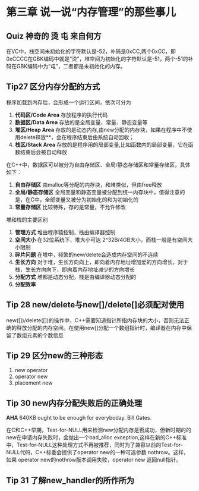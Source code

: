 # 第三章 说一说“内存管理”的那些事儿

## Quiz 神奇的 **烫** **屯** 来自何方

在VC中，栈空间未初始化的字符默认是-52，补码是0xCC,两个0xCC，即0xCCCC在GBK编码中就是“烫”，堆空间为初始化的字符默认是-51，两个-51的补码在GBK编码中为“屯”，二者都是未初始化的内存。


## Tip27 区分内存分配的方式

程序加载到内存后，会形成一个运行区间，依次可分为

1. **代码区/Code Area** 存放程序的执行代码
2. **数据区/Data Area** 存放的是全局变量、常量、静态变量等
3. **堆区/Heap Area** 存放的是动态内存,由new分配的内存块，如果在程序中不使用delete释放**，会在程序结束后由系统自动回收；
4. **栈区/Stack Area** 存放的是程序用的局部变量,比如函数内的局部变量，它在函数结束后会被自动释放


在C++中，数据区可以被分为自由存储区、全局/静态存储区和常量存储区，具体如下：

1. **自由存储区** 由malloc等分配的内存块，和堆类似，但由free释放
2. **全局/静态存储区** 全局变量和静态变量被分配到统一内存块中，值得注意的是，在C中，全部变量又被分为初始化的和为初始化的
3. **常量存储区** 比较特殊，存的是常量，不允许修改

堆和栈的主要区别
1. **管理方式** 堆由程序猿控制，栈由编译器控制
2. **空间大小** 在32位系统下，堆大小可达 2^32B/4GB大小，而栈一般是有空间大小限制
3. **碎片问题** 在堆中，频繁的new/delete会造成内存空间的不连续
4. **生长方向** 对于堆，生长方向向上，即向着内存地址增加爱的方向增长，对于栈，生长方向向下，即向着内存地址减少的方向增长
5. **分配方式** 堆都是动态分配，栈是由编译器动态分配的
6. **分配效率** 



## Tip 28 new/delete与new[]/delete[]必须配对使用

new([])/delete([])的操作中，C++需要知道指针所指内存块的大小，否则无法正确的释放分配的内存空间。在使用new[]分配一个数组指针时，编译器在内存中保留了数组元素的个数信息

## Tip 29 区分new的三种形态

1. new operator 
2. operator new
3. placement new



## Tip 30 new内存分配失败后的正确处理

**AHA** 640KB ought to be enough for everyboday.    Bill Gates.

在C和C++早期，Test-for-NULL用来检测new分配内存是否成功，但新时期的的new在申请内存失败时，会抛出一个bad_alloc exception,这样在新的C++标准中，Test-for-NULL这种处理方式不再被推荐，同时为了兼容以前的Test-for-NULL代码，C++标委会提供了operator new的一种可选参数 nothrow。这样，如果 operator new的nothrow版本调用失败，operator new 返回null指针。


## Tip 31 了解new_handler的所作所为